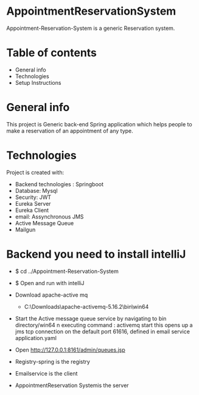# AppointmentReservationSystem
Appointment-Reservation-System is a generic Reservation system. 

# Table of contents
* General info
* Technologies
* Setup Instructions 

# General info
This project is Generic back-end Spring application which helps people to make a reservation of an appointment of any type.
# Technologies
Project is created with:

  * Backend technologies : Springboot
  * Database: Mysql
  * Security: JWT
  * Eureka Server
  * Eureka Client
  * email: Assynchronous JMS
  * Active Message Queue
  * Mailgun

# Backend you need to install intelliJ
  * $ cd ../Appointment-Reservation-System 
  * $ Open and run with intelliJ

  * Download apache-active mq

     * C:\Downloads\apache-activemq-5.16.2\bin\win64

  * Start the Active message queue service by navigating to bin directory/win64 n executing command : activemq start
    this opens up a jms tcp connection on the default port 61616, defined in email service application.yaml

  * Open http://127.0.0.1:8161/admin/queues.jsp
      
  * Registry-spring is the registry

  * Emailservice is the client

  * AppointmentReservation Systemis the server 



